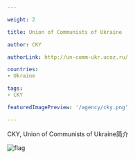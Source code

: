 ```yaml
---

weight: 2

title: Union of Communists of Ukraine

author: CKY

authorLink: http://un-comm-ukr.ucoz.ru/ 

countries: 
- Ukraine

tags: 
- CKY

featuredImagePreview: '/agency/cky.png'

---
```


CKY, Union of Communists of Ukraine简介 

<!--more-->

![flag](/agency/cky.png)